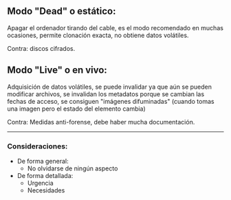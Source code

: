 ## Modo "Dead" o estático:

Apagar el ordenador tirando del cable, es el modo recomendado en muchas ocasiones, permite clonación exacta, no obtiene datos volátiles.

Contra: discos cifrados.

## Modo "Live" o en vivo:

Adquisición de datos volátiles, se puede invalidar ya que aún se pueden modificar archivos, se invalidan los metadatos porque se cambian las fechas de acceso, se consiguen "imágenes difuminadas" (cuando tomas una imagen pero el estado del elemento cambia)

Contra: Medidas anti-forense, debe haber mucha documentación.

---
### Consideraciones:
- De forma general:
	- No olvidarse de ningún aspecto
-  De forma detallada:
	- Urgencia
	- Necesidades